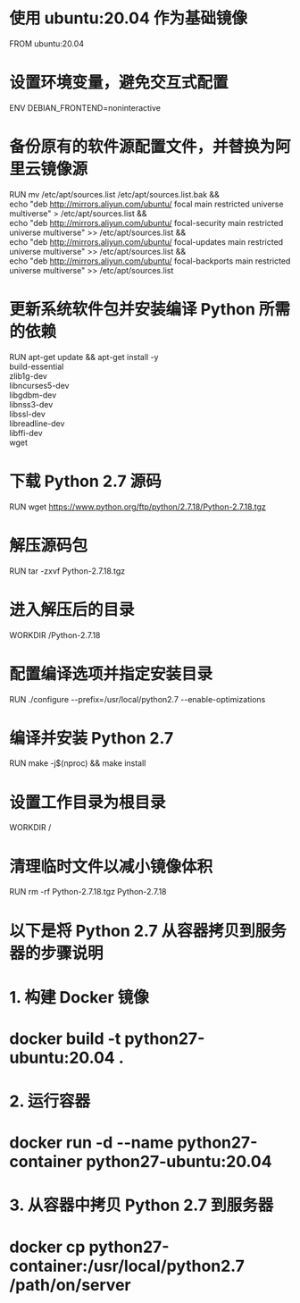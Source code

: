 # 使用 ubuntu:20.04 作为基础镜像
FROM ubuntu:20.04

# 设置环境变量，避免交互式配置
ENV DEBIAN_FRONTEND=noninteractive

# 备份原有的软件源配置文件，并替换为阿里云镜像源
RUN mv /etc/apt/sources.list /etc/apt/sources.list.bak && \
    echo "deb http://mirrors.aliyun.com/ubuntu/ focal main restricted universe multiverse" > /etc/apt/sources.list && \
    echo "deb http://mirrors.aliyun.com/ubuntu/ focal-security main restricted universe multiverse" >> /etc/apt/sources.list && \
    echo "deb http://mirrors.aliyun.com/ubuntu/ focal-updates main restricted universe multiverse" >> /etc/apt/sources.list && \
    echo "deb http://mirrors.aliyun.com/ubuntu/ focal-backports main restricted universe multiverse" >> /etc/apt/sources.list

# 更新系统软件包并安装编译 Python 所需的依赖
RUN apt-get update && apt-get install -y \
    build-essential \
    zlib1g-dev \
    libncurses5-dev \
    libgdbm-dev \
    libnss3-dev \
    libssl-dev \
    libreadline-dev \
    libffi-dev \
    wget

# 下载 Python 2.7 源码
RUN wget https://www.python.org/ftp/python/2.7.18/Python-2.7.18.tgz

# 解压源码包
RUN tar -zxvf Python-2.7.18.tgz

# 进入解压后的目录
WORKDIR /Python-2.7.18

# 配置编译选项并指定安装目录
RUN ./configure --prefix=/usr/local/python2.7 --enable-optimizations

# 编译并安装 Python 2.7
RUN make -j$(nproc) && make install

# 设置工作目录为根目录
WORKDIR /

# 清理临时文件以减小镜像体积
RUN rm -rf Python-2.7.18.tgz Python-2.7.18

# 以下是将 Python 2.7 从容器拷贝到服务器的步骤说明
# 1. 构建 Docker 镜像
#    docker build -t python27-ubuntu:20.04 .
# 2. 运行容器
#    docker run -d --name python27-container python27-ubuntu:20.04
# 3. 从容器中拷贝 Python 2.7 到服务器
#    docker cp python27-container:/usr/local/python2.7 /path/on/server    

